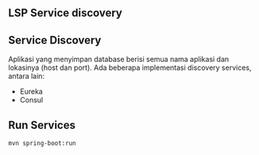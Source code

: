 ## LSP Service discovery

## Service Discovery

Aplikasi yang menyimpan database berisi semua nama aplikasi dan lokasinya (host dan port). Ada beberapa implementasi discovery services, antara lain:
- Eureka
- Consul


## Run Services
```
mvn spring-boot:run
```